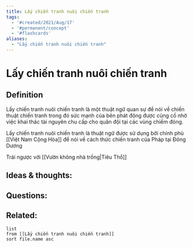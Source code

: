 ```yaml
---
title: Lấy chiến tranh nuôi chiến tranh
tags:
  - '#created/2021/Aug/17'
  - '#permanent/concept'
  - '#flashcards'
aliases: 
  - "Lấy chiến tranh nuôi chiến tranh"
---
```

# Lấy chiến tranh nuôi chiến tranh

## Definition
Lấy chiến tranh nuôi chiến tranh là một thuật ngữ quan sự để nói về chiến thuật chiến tranh trong đó sức mạnh của bên phát động được củng cố nhờ việc khai thác tài nguyên chu cấp cho quân đội tại các vùng chiếm đóng.

Lấy chiến tranh nuôi chiến tranh là thuật ngữ được sử dụng bởi chính phủ [[Việt Nam Cộng Hòa]] để nói về cách thức chiến tranh của Pháp tại Đông Dương

Trái ngược với [[Vườn không nhà trống|Tiêu Thổ]]

## Ideas & thoughts:


## Questions:


## Related:
```dataview
list
from [[Lấy chiến tranh nuôi chiến tranh]]
sort file.name asc
```